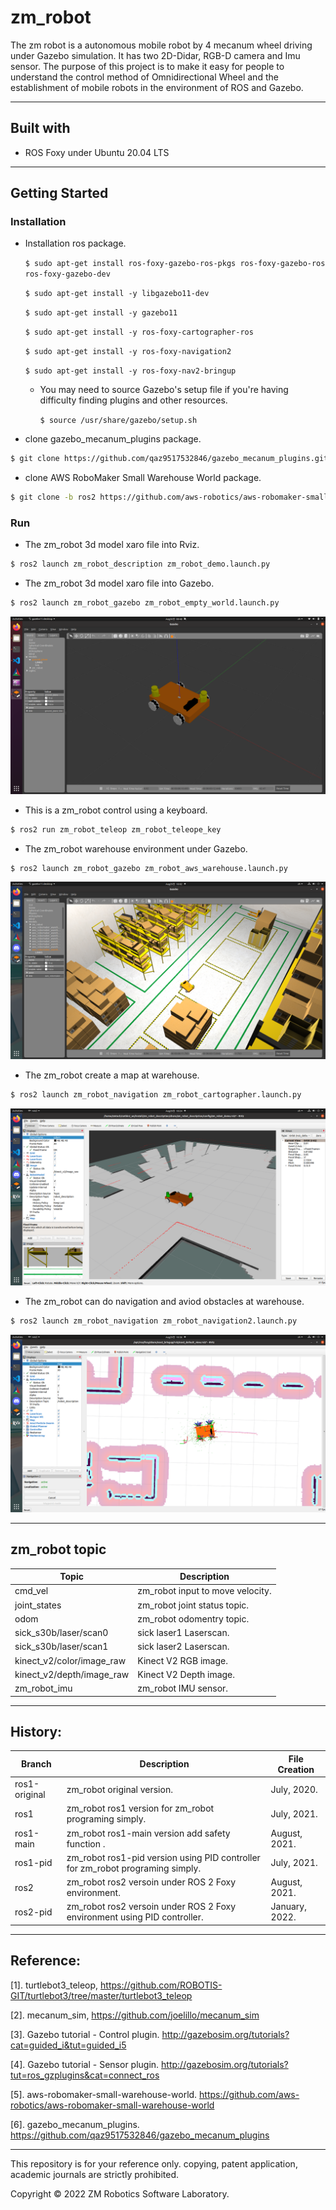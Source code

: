 # zm_robot

The zm robot is a autonomous mobile robot by 4 mecanum wheel driving under Gazebo simulation. It has two 2D-Didar, RGB-D camera and Imu sensor. The purpose of this project is to make it easy for people to understand the control method of Omnidirectional Wheel and the establishment of mobile robots in the environment of ROS and Gazebo.

------

## Built with

- ROS Foxy under Ubuntu 20.04 LTS

------

## Getting Started

### Installation

- Installation ros package.

    ``` $ sudo apt-get install ros-foxy-gazebo-ros-pkgs ros-foxy-gazebo-ros ros-foxy-gazebo-dev ```

    ``` $ sudo apt-get install -y libgazebo11-dev ```
    
    ``` $ sudo apt-get install -y gazebo11 ```

    ``` $ sudo apt-get install -y ros-foxy-cartographer-ros ```
  
    ``` $ sudo apt-get install -y ros-foxy-navigation2 ```
    
    ``` $ sudo apt-get install -y ros-foxy-nav2-bringup ```
    
  - You may need to source Gazebo's setup file if you're having difficulty finding plugins and other resources. 
  
    ``` $ source /usr/share/gazebo/setup.sh ```

- clone gazebo_mecanum_plugins package.

``` bash
$ git clone https://github.com/qaz9517532846/gazebo_mecanum_plugins.git
```

- clone AWS RoboMaker Small Warehouse World package.

``` bash
$ git clone -b ros2 https://github.com/aws-robotics/aws-robomaker-small-warehouse-world
```

### Run

- The zm_robot 3d model xaro file into Rviz.

``` bash
$ ros2 launch zm_robot_description zm_robot_demo.launch.py
```

- The zm_robot 3d model xaro file into Gazebo.

``` bash
$ ros2 launch zm_robot_gazebo zm_robot_empty_world.launch.py
```

![image](https://github.com/qaz9517532846/zm_robot/blob/ros2/image/zm_robot_empty_world.png)

- This is a zm_robot control using a keyboard.

``` bash
$ ros2 run zm_robot_teleop zm_robot_teleope_key
```

- The zm_robot warehouse environment under Gazebo.

``` bash
$ ros2 launch zm_robot_gazebo zm_robot_aws_warehouse.launch.py
```

![image](https://github.com/qaz9517532846/zm_robot/blob/ros2/image/zm_robot_aws_warehouse.png)

- The zm_robot create a map at warehouse.

``` bash
$ ros2 launch zm_robot_navigation zm_robot_cartographer.launch.py
```

![image](https://github.com/qaz9517532846/zm_robot/blob/ros2/image/zm_robot_cartographer.png)

- The zm_robot can do navigation and aviod obstacles at warehouse.

``` bash
$ ros2 launch zm_robot_navigation zm_robot_navigation2.launch.py
```

![image](https://github.com/qaz9517532846/zm_robot/blob/ros2/image/zm_robot_navigation2.png)

------

## zm_robot topic

| Topic                              | Description                                                       |
| ---                                | ---                                                               | 
| cmd_vel                            | zm_robot input to move velocity.                                  |
| joint_states                       | zm_robot joint status topic.                                      |
| odom                               | zm_robot odomentry topic.                                         |
| sick_s30b/laser/scan0              | sick laser1 Laserscan.                                            |
| sick_s30b/laser/scan1              | sick laser2 Laserscan.                                            |
| kinect_v2/color/image_raw          | Kinect V2 RGB image.                                              |
| kinect_v2/depth/image_raw          | Kinect V2 Depth image.                                            |
| zm_robot_imu                       | zm_robot IMU sensor.                                              ||

------

## History:

| Branch         | Description                                                                     | File Creation |
| ---            | ---                                                                             | ---           |
| ros1-original  | zm_robot original version.                                                      | July, 2020.   |
| ros1           | zm_robot ros1 version for zm_robot programing simply.                           | July, 2021.   |
| ros1-main      | zm_robot ros1-main version add safety function           .                      | August, 2021. |
| ros1-pid       | zm_robot ros1-pid version using PID controller for zm_robot programing simply.  | July, 2021.   |
| ros2           | zm_robot ros2 versoin under ROS 2 Foxy environment.                             | August, 2021. |
| ros2-pid       | zm_robot ros2 versoin under ROS 2 Foxy environment using PID controller.        | January, 2022.||

------

## Reference:

[1]. turtlebot3_teleop, https://github.com/ROBOTIS-GIT/turtlebot3/tree/master/turtlebot3_teleop

[2]. mecanum_sim, https://github.com/joelillo/mecanum_sim

[3]. Gazebo tutorial - Control plugin. http://gazebosim.org/tutorials?cat=guided_i&tut=guided_i5

[4]. Gazebo tutorial - Sensor plugin. http://gazebosim.org/tutorials?tut=ros_gzplugins&cat=connect_ros

[5]. aws-robomaker-small-warehouse-world. https://github.com/aws-robotics/aws-robomaker-small-warehouse-world

[6]. gazebo_mecanum_plugins. https://github.com/qaz9517532846/gazebo_mecanum_plugins

------

This repository is for your reference only. copying, patent application, academic journals are strictly prohibited.

Copyright © 2022 ZM Robotics Software Laboratory.
